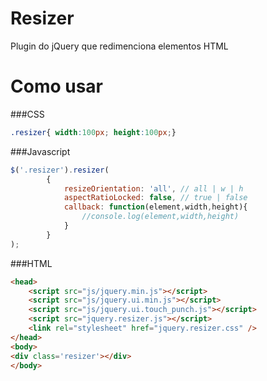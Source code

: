 # Resizer
Plugin do jQuery que redimenciona elementos HTML

# Como usar

###CSS
```css
.resizer{ width:100px; height:100px;}
```    
###Javascript
```javascript
$('.resizer').resizer(
		{
			resizeOrientation: 'all', // all | w | h
			aspectRatioLocked: false, // true | false
			callback: function(element,width,height){
				//console.log(element,width,height)
			}
		}
);
```    
###HTML
```html
<head>
	<script src="js/jquery.min.js"></script>	
	<script src="js/jquery.ui.min.js"></script>
	<script src="js/jquery.ui.touch_punch.js"></script>
	<script src="jquery.resizer.js"></script>
	<link rel="stylesheet" href="jquery.resizer.css" />
</head>
<body>
<div class='resizer'></div>
</body>
```    

